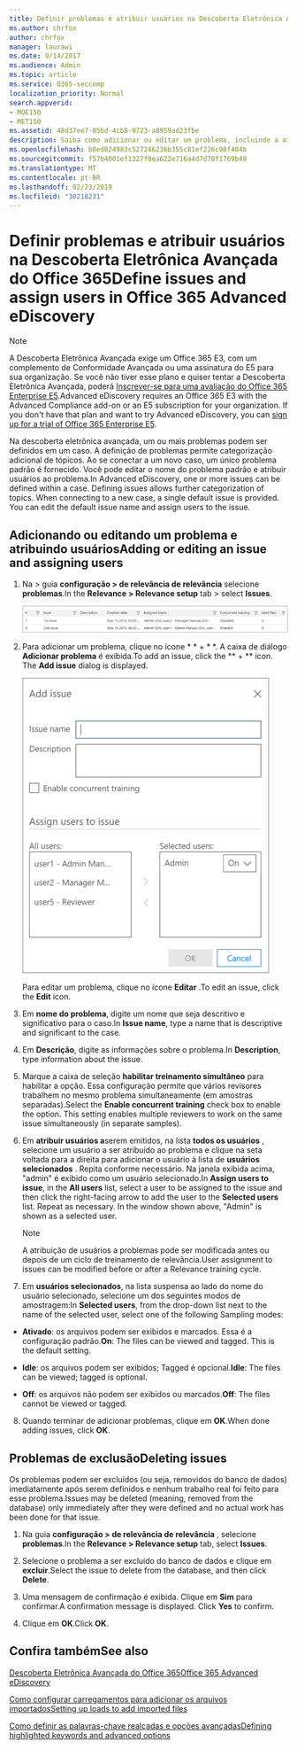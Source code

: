 ```yaml
---
title: Definir problemas e atribuir usuários na Descoberta Eletrônica Avançada do Office 365
ms.author: chrfox
author: chrfox
manager: laurawi
ms.date: 9/14/2017
ms.audience: Admin
ms.topic: article
ms.service: O365-seccomp
localization_priority: Normal
search.appverid:
- MOE150
- MET150
ms.assetid: 48d37ee7-05bd-4cb8-9723-a8959ad23fbe
description: Saiba como adicionar ou editar um problema, incluindo a atribuição de usuários a ele ou a exclusão de um problema para um caso de descoberta eletrônica na descoberta eletrônica avançada do Office 365.
ms.openlocfilehash: b8ed024983c527246236b355c81ef226c98f404b
ms.sourcegitcommit: f57b4001ef1327f0ea622e716a4d7d78f1769b49
ms.translationtype: MT
ms.contentlocale: pt-BR
ms.lasthandoff: 02/23/2019
ms.locfileid: "30218231"
---
```

# <a name="define-issues-and-assign-users-in-office-365-advanced-ediscovery"></a><span data-ttu-id="c3bdf-103">Definir problemas e atribuir usuários na Descoberta Eletrônica Avançada do Office 365</span><span class="sxs-lookup"><span data-stu-id="c3bdf-103">Define issues and assign users in Office 365 Advanced eDiscovery</span></span>

> [!NOTE]
> <span data-ttu-id="c3bdf-p101">A Descoberta Eletrônica Avançada exige um Office 365 E3, com um complemento de Conformidade Avançada ou uma assinatura do E5 para sua organização. Se você não tiver esse plano e quiser tentar a Descoberta Eletrônica Avançada, poderá [Inscrever-se para uma avaliação do Office 365 Enterprise E5](https://go.microsoft.com/fwlink/p/?LinkID=698279).</span><span class="sxs-lookup"><span data-stu-id="c3bdf-p101">Advanced eDiscovery requires an Office 365 E3 with the Advanced Compliance add-on or an E5 subscription for your organization. If you don't have that plan and want to try Advanced eDiscovery, you can [sign up for a trial of Office 365 Enterprise E5](https://go.microsoft.com/fwlink/p/?LinkID=698279).</span></span> 
  
<span data-ttu-id="c3bdf-p102">Na descoberta eletrônica avançada, um ou mais problemas podem ser definidos em um caso. A definição de problemas permite categorização adicional de tópicos. Ao se conectar a um novo caso, um único problema padrão é fornecido. Você pode editar o nome do problema padrão e atribuir usuários ao problema.</span><span class="sxs-lookup"><span data-stu-id="c3bdf-p102">In Advanced eDiscovery, one or more issues can be defined within a case. Defining issues allows further categorization of topics. When connecting to a new case, a single default issue is provided. You can edit the default issue name and assign users to the issue.</span></span> 
  
## <a name="adding-or-editing-an-issue-and-assigning-users"></a><span data-ttu-id="c3bdf-110">Adicionando ou editando um problema e atribuindo usuários</span><span class="sxs-lookup"><span data-stu-id="c3bdf-110">Adding or editing an issue and assigning users</span></span>

1. <span data-ttu-id="c3bdf-111">Na \> guia **configuração \> de relevância de relevância** selecione **problemas**.</span><span class="sxs-lookup"><span data-stu-id="c3bdf-111">In the **Relevance \> Relevance setup** tab \> select **Issues**.</span></span>
    
    ![Problemas de instalação de relevância](media/dfd8f9ef-b167-4ed9-980e-00ae98a97169.png)
  
2. <span data-ttu-id="c3bdf-p103">Para adicionar um problema, clique no ícone \* \* + \* \*. A caixa de diálogo **Adicionar problema** é exibida.</span><span class="sxs-lookup"><span data-stu-id="c3bdf-p103">To add an issue, click the \*\* + \*\* icon. The **Add issue** dialog is displayed.</span></span> 
    
    ![Problema de adição de instalação de Relevância](media/c8e94982-139a-472a-b85d-282f2d742046.png)
  
    <span data-ttu-id="c3bdf-116">Para editar um problema, clique no ícone **Editar** .</span><span class="sxs-lookup"><span data-stu-id="c3bdf-116">To edit an issue, click the **Edit** icon.</span></span> 
    
3. <span data-ttu-id="c3bdf-117">Em **nome do problema**, digite um nome que seja descritivo e significativo para o caso.</span><span class="sxs-lookup"><span data-stu-id="c3bdf-117">In **Issue name**, type a name that is descriptive and significant to the case.</span></span> 
    
4. <span data-ttu-id="c3bdf-118">Em **Descrição**, digite as informações sobre o problema.</span><span class="sxs-lookup"><span data-stu-id="c3bdf-118">In **Description**, type information about the issue.</span></span>
    
5. <span data-ttu-id="c3bdf-p104">Marque a caixa de seleção **habilitar treinamento simultâneo** para habilitar a opção. Essa configuração permite que vários revisores trabalhem no mesmo problema simultaneamente (em amostras separadas).</span><span class="sxs-lookup"><span data-stu-id="c3bdf-p104">Select the **Enable concurrent training** check box to enable the option. This setting enables multiple reviewers to work on the same issue simultaneously (in separate samples).</span></span> 
    
6. <span data-ttu-id="c3bdf-p105">Em **atribuir usuários a**serem emitidos, na lista **todos os usuários** , selecione um usuário a ser atribuído ao problema e clique na seta voltada para a direita para adicionar o usuário à lista de **usuários selecionados** . Repita conforme necessário. Na janela exibida acima, "admin" é exibido como um usuário selecionado.</span><span class="sxs-lookup"><span data-stu-id="c3bdf-p105">In **Assign users to issue**, in the **All users** list, select a user to be assigned to the issue and then click the right-facing arrow to add the user to the **Selected users** list. Repeat as necessary. In the window shown above, "Admin" is shown as a selected user.</span></span> 
    
    > [!NOTE]
    > <span data-ttu-id="c3bdf-124">A atribuição de usuários a problemas pode ser modificada antes ou depois de um ciclo de treinamento de relevância.</span><span class="sxs-lookup"><span data-stu-id="c3bdf-124">User assignment to issues can be modified before or after a Relevance training cycle.</span></span> 
  
7. <span data-ttu-id="c3bdf-125">Em **usuários selecionados**, na lista suspensa ao lado do nome do usuário selecionado, selecione um dos seguintes modos de amostragem:</span><span class="sxs-lookup"><span data-stu-id="c3bdf-125">In **Selected users**, from the drop-down list next to the name of the selected user, select one of the following Sampling modes:</span></span> 
    
  - <span data-ttu-id="c3bdf-p106">**Ativado**: os arquivos podem ser exibidos e marcados. Essa é a configuração padrão.</span><span class="sxs-lookup"><span data-stu-id="c3bdf-p106">**On**: The files can be viewed and tagged. This is the default setting.</span></span>
    
  - <span data-ttu-id="c3bdf-128">**Idle**: os arquivos podem ser exibidos; Tagged é opcional.</span><span class="sxs-lookup"><span data-stu-id="c3bdf-128">**Idle**: The files can be viewed; tagged is optional.</span></span>
    
  - <span data-ttu-id="c3bdf-129">**Off**: os arquivos não podem ser exibidos ou marcados.</span><span class="sxs-lookup"><span data-stu-id="c3bdf-129">**Off**: The files cannot be viewed or tagged.</span></span>
    
8. <span data-ttu-id="c3bdf-130">Quando terminar de adicionar problemas, clique em **OK**.</span><span class="sxs-lookup"><span data-stu-id="c3bdf-130">When done adding issues, click **OK**.</span></span>
    
## <a name="deleting-issues"></a><span data-ttu-id="c3bdf-131">Problemas de exclusão</span><span class="sxs-lookup"><span data-stu-id="c3bdf-131">Deleting issues</span></span>

<span data-ttu-id="c3bdf-132">Os problemas podem ser excluídos (ou seja, removidos do banco de dados) imediatamente após serem definidos e nenhum trabalho real foi feito para esse problema.</span><span class="sxs-lookup"><span data-stu-id="c3bdf-132">Issues may be deleted (meaning, removed from the database) only immediately after they were defined and no actual work has been done for that issue.</span></span> 
  
1. <span data-ttu-id="c3bdf-133">Na guia **configuração \> de relevância de relevância** , selecione **problemas**.</span><span class="sxs-lookup"><span data-stu-id="c3bdf-133">In the **Relevance \> Relevance setup** tab, select **Issues**.</span></span>
    
2. <span data-ttu-id="c3bdf-134">Selecione o problema a ser excluído do banco de dados e clique em **excluir**.</span><span class="sxs-lookup"><span data-stu-id="c3bdf-134">Select the issue to delete from the database, and then click **Delete**.</span></span>
    
3. <span data-ttu-id="c3bdf-p107">Uma mensagem de confirmação é exibida. Clique em **Sim** para confirmar.</span><span class="sxs-lookup"><span data-stu-id="c3bdf-p107">A confirmation message is displayed. Click **Yes** to confirm.</span></span> 
    
4. <span data-ttu-id="c3bdf-137">Clique em **OK**.</span><span class="sxs-lookup"><span data-stu-id="c3bdf-137">Click **OK**.</span></span>
    
## <a name="see-also"></a><span data-ttu-id="c3bdf-138">Confira também</span><span class="sxs-lookup"><span data-stu-id="c3bdf-138">See also</span></span>

[<span data-ttu-id="c3bdf-139">Descoberta Eletrônica Avançada do Office 365</span><span class="sxs-lookup"><span data-stu-id="c3bdf-139">Office 365 Advanced eDiscovery</span></span>](office-365-advanced-ediscovery.md)
  
[<span data-ttu-id="c3bdf-140">Como configurar carregamentos para adicionar os arquivos importados</span><span class="sxs-lookup"><span data-stu-id="c3bdf-140">Setting up loads to add imported files</span></span>](set-up-loads-to-add-imported-files.md)
  
[<span data-ttu-id="c3bdf-141">Como definir as palavras-chave realçadas e opções avançadas</span><span class="sxs-lookup"><span data-stu-id="c3bdf-141">Defining highlighted keywords and advanced options</span></span>](define-highlighted-keywords-and-advanced-options.md)


